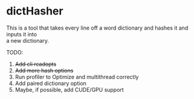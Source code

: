 # dictHasher
This is a tool that takes every line off a word dictionary and hashes it and inputs it into  
a new dictionary.

TODO:  
1. ~~Add cli readopts~~
2. ~~Add more hash options~~
3. Run profiler to Optimize and multithread correctly
4. Add paired dictionary option
5. Maybe, if possible, add CUDE/GPU support
